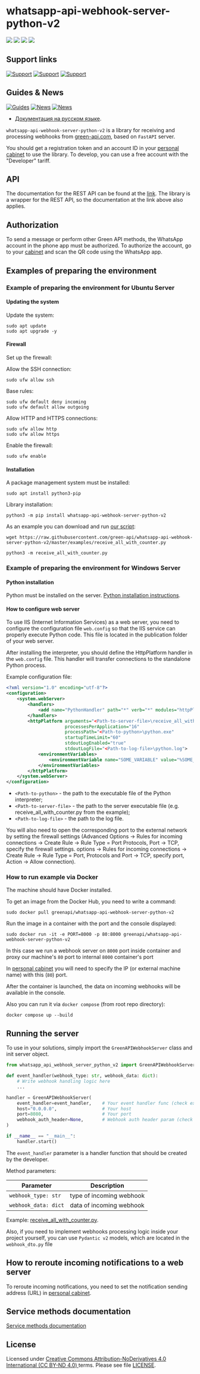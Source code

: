 # whatsapp-api-webhook-server-python-v2

![](https://img.shields.io/badge/license-CC%20BY--ND%204.0-green)
![](https://img.shields.io/pypi/status/whatsapp-api-webhook-server-python-v2)
![](https://img.shields.io/pypi/pyversions/whatsapp-api-webhook-server-python-v2)
![](https://img.shields.io/pypi/dm/whatsapp-api-webhook-server-python-v2)

## Support links

[![Support](https://img.shields.io/badge/support@green--api.com-D14836?style=for-the-badge&logo=gmail&logoColor=white)](mailto:support@greenapi.com)
[![Support](https://img.shields.io/badge/Telegram-2CA5E0?style=for-the-badge&logo=telegram&logoColor=white)](https://t.me/greenapi_support_eng_bot)
[![Support](https://img.shields.io/badge/WhatsApp-25D366?style=for-the-badge&logo=whatsapp&logoColor=white)](https://wa.me/77273122366)

## Guides & News

[![Guides](https://img.shields.io/badge/YouTube-%23FF0000.svg?style=for-the-badge&logo=YouTube&logoColor=white)](https://www.youtube.com/@greenapi-en)
[![News](https://img.shields.io/badge/Telegram-2CA5E0?style=for-the-badge&logo=telegram&logoColor=white)](https://t.me/green_api)
[![News](https://img.shields.io/badge/WhatsApp-25D366?style=for-the-badge&logo=whatsapp&logoColor=white)](https://whatsapp.com/channel/0029VaLj6J4LNSa2B5Jx6s3h)

- [Документация на русском языке](https://github.com/green-api/whatsapp-api-webhook-server-python-v2/blob/master/README.ru.md).

`whatsapp-api-webhook-server-python-v2` is a library for receiving and processing webhooks from [green-api.com](https://green-api.com/en/), based on `FastAPI` server.

You should get a registration token and an account ID in your [personal cabinet](https://console.green-api.com/) to use the library. To develop, you can use a free account with the "Developer" tariff.

## API

The documentation for the REST API can be found at the [link](https://green-api.com/en/docs/). The library is a wrapper for the REST API, so the documentation at the link above also applies.

## Authorization

To send a message or perform other Green API methods, the WhatsApp account in the phone app must be authorized. To authorize the account, go to your [cabinet](https://console.green-api.com/) and scan the QR code using the WhatsApp app.

## Examples of preparing the environment

### Example of preparing the environment for Ubuntu Server

#### Updating the system

Update the system:

```shell
sudo apt update
sudo apt upgrade -y
```

#### Firewall

Set up the firewall:

Allow the SSH connection:

```shell
sudo ufw allow ssh
```

Base rules:

```shell
sudo ufw default deny incoming
sudo ufw default allow outgoing
```

Allow HTTP and HTTPS connections:

```shell
sudo ufw allow http
sudo ufw allow https
```

Enable the firewall:

```shell
sudo ufw enable
```

#### Installation

A package management system must be installed:

```shell
sudo apt install python3-pip
```

Library installation:

```shell
python3 -m pip install whatsapp-api-webhook-server-python-v2
```

As an example you can download and run [our script](https://github.com/green-api/whatsapp-api-webhook-server-python-v2/blob/master/examples/receive_all_with_counter.py):


```shell
wget https://raw.githubusercontent.com/green-api/whatsapp-api-webhook-server-python-v2/master/examples/receive_all_with_counter.py
```


```shell
python3 -m receive_all_with_counter.py
```

### Example of preparing the environment for Windows Server

#### Python installation

Python must be installed on the server. [Python installation instructions](https://www.python.org/downloads/).

#### How to configure web server

To use IIS (Internet Information Services) as a web server, you need to configure the configuration file `web.config` so
that the IIS service can properly execute Python code. This file is located in the publication folder of your web
server.

After installing the interpreter, you should define the HttpPlatform handler in the `web.config` file. This handler will
transfer connections to the standalone Python process.

Example configuration file:

```xml
<?xml version="1.0" encoding="utf-8"?>
<configuration>
    <system.webServer>
        <handlers>
            <add name="PythonHandler" path="*" verb="*" modules="httpPlatformHandler" resourceType="Unspecified"/>
        </handlers>
        <httpPlatform arguments="<Path-to-server-file>\receive_all_with_counter.py.py"
                      processesPerApplication="16"
                      processPath="<Path-to-python>\python.exe"
                      startupTimeLimit="60"
                      stdoutLogEnabled="true"
                      stdoutLogFile="<Path-to-log-file>\python.log">
            <environmentVariables>
                <environmentVariable name="SOME_VARIABLE" value="%SOME_VAR%"/>
            </environmentVariables>
        </httpPlatform>
    </system.webServer>
</configuration>
```

- `<Path-to-python>` - the path to the executable file of the Python interpreter;
- `<Path-to-server-file>` - the path to the server executable file (e.g. receive_all_with_counter.py from the example);
- `<Path-to-log-file>` - the path to the log file.

You will also need to open the corresponding port to the external network by setting the firewall settings (Advanced
Options -> Rules for incoming connections -> Create Rule -> Rule Type = Port Protocols, Port -> TCP, specify the
firewall settings. options -> Rules for incoming connections -> Create Rule -> Rule Type = Port, Protocols and Port ->
TCP, specify port, Action -> Allow connection).

### How to run example via Docker

The machine should have Docker installed.

To get an image from the Docker Hub, you need to write a command:

```
sudo docker pull greenapi/whatsapp-api-webhook-server-python-v2
```

Run the image in a container with the port and the console displayed:

```
sudo docker run -it -e PORT=8000 -p 80:8000 greenapi/whatsapp-api-webhook-server-python-v2
```

In this case we run a webhook server on `8000` port inside container and proxy our machine's `80` port to internal `8000` container's port

In [personal cabinet](https://console.green-api.com/) you
will need to specify the IP (or external machine name) with this (`80`) port.

After the container is launched, the data on incoming webhooks will be available in the console.

Also you can run it via `docker compose` (from root repo directory):

```
docker compose up --build
```

## Running the server

To use in your solutions, simply import the `GreenAPIWebhookServer` class and init server object.

```python
from whatsapp_api_webhook_server_python_v2 import GreenAPIWebhookServer

def event_handler(webhook_type: str, webhook_data: dict):
    # Write webhook handling logic here
    ...

handler = GreenAPIWebhookServer(
    event_handler=event_handler,    # Your event handler func (check examples in repo)
    host="0.0.0.0",                 # Your host
    port=8080,                      # Your port
    webhook_auth_header=None,       # Webhook auth header param (check API console)
)

if __name__ == "__main__":
    handler.start()
```

The `event_handler` parameter is a handler function that should be created by the developer.

Method parameters:

| Parameter           | Description              |
|---------------------|--------------------------|
| `webhook_type: str` | type of incoming webhook |
| `webhook_data: dict`| data of incoming webhook |

Example: [receive_all_with_counter.py](https://github.com/green-api/whatsapp-api-webhook-server-python-v2/blob/master/examples/receive_all_with_counter.py).

Also, if you need to implement webhooks processing logic inside your project yourself, you can use `Pydantic v2` models, which are located in the `webhook_dto.py` file

## How to reroute incoming notifications to a web server

To reroute incoming notifications, you need to set the notification sending address (URL)
in [personal cabinet](https://console.green-api.com/).

## Service methods documentation

[Service methods documentation](https://green-api.com/en/docs/api/)

## License

Licensed under [
Creative Commons Attribution-NoDerivatives 4.0 International (CC BY-ND 4.0)
](https://creativecommons.org/licenses/by-nd/4.0/) terms.
Please see file [LICENSE](https://github.com/green-api/whatsapp-api-webhook-server-python/blob/master/LICENSE).
